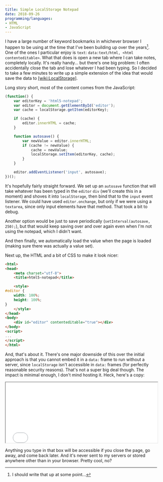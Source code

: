 ```yaml
---
title: Simple LocalStorage Notepad
date: 2018-09-26
programming/languages:
- HTML
- JavaScript
---
```

I have a large number of keyword bookmarks in whichever browser I happen to be using at the time that I've been building up over the years[^todo]. One of the ones I particular enjoy is `text`: `data:text/html, <html contenteditable>`. What that does is open a new tab where I can take notes, completely locally. It's really handy... but there's one big problem: I often accidentally close the tab and lose whatever I had been typing. So I decided to take a few minutes to write up a simple extension of the idea that would save the data to [[wiki:LocalStorage]]().

<!--more-->

Long story short, most of the content comes from the JavaScript:

```javascript
(function() {
    var editorKey = 'html5-notepad';
    var editor = document.getElementById('editor');
    var cache = localStorage.getItem(editorKey);

    if (cache) {
        editor.innerHTML = cache;
    }

    function autosave() {
        var newValue = editor.innerHTML;
        if (cache != newValue) {
            cache = newValue;
            localStorage.setItem(editorKey, cache);
        }
    }

    editor.addEventListener('input', autosave);
})();
```

It's hopefully fairly straight forward. We set up an `autosave` function that will take whatever has been typed in the `editor` `div` (we'll create this in a moment) and shoves it into `localStorage`, then bind that to the `input` event listener. We could have used `editor.onchange`, but only if we were using a `textarea`, since only input elements have that method. That took a bit to debug.

Another option would be just to save periodically (`setInterval(autosave, 250);`), but that would keep saving over and over again even when I'm not using the notepad, which I didn't want.

And then finally, we automatically load the value when the page is loaded (making sure there was actually a value set).

Next up, the HTML and a bit of CSS to make it look nicer:

```html
<html>
<head>
    <meta charset="utf-8">
    <title>html5-notepad</title>

    <style>
#editor {
    width: 100%;
    height: 100%;
}
    </style>
</head>
<body>
    <div id="editor" contenteditable="true"></div>
</body>
<script>
...
</script>
</html>

```

And, that's about it. There's one major downside of this over the initial approach is that you cannot embed it in a `data:` frame to run without a server, since `localStorage` isn't accessible in `data:` frames (for perfectly reasonable security reasons). That's not a super big deal though. The impact is minimal enough, I don't mind hosting it. Heck, here's a copy:

<iframe style="width: 100%; height: 200px;" src="/embeds/2018/localstorage-notepad.html"></iframe>

Anything you type in that box will be accessible if you close the page, go away, and come back later. And it's never sent to my servers or stored anywhere other than in your browser. Pretty cool, no?

[^todo]: I should write that up at some point...
